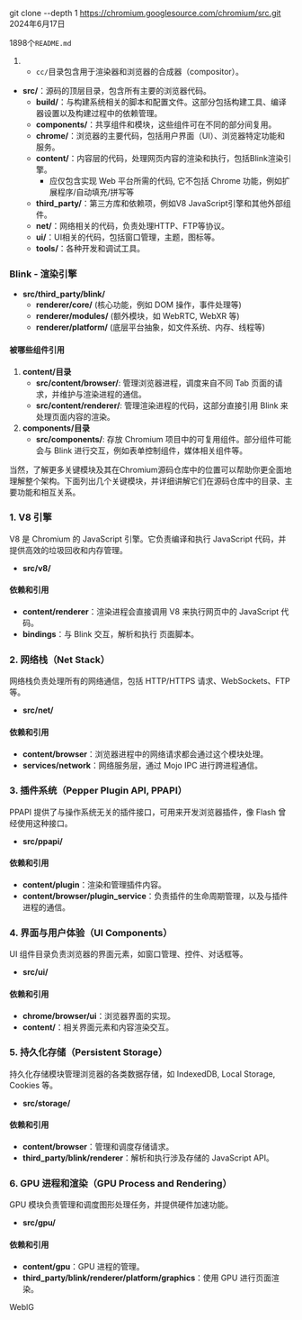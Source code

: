 git clone --depth 1 https://chromium.googlesource.com/chromium/src.git 2024年6月17日

1898个`README.md`
1. - `cc/`目录包含用于渲染器和浏览器的合成器（compositor）。

- **src/**：源码的顶层目录，包含所有主要的浏览器代码。
	- **build/**：与构建系统相关的脚本和配置文件。这部分包括构建工具、编译器设置以及构建过程中的依赖管理。
	- **components/**：共享组件和模块，这些组件可在不同的部分间复用。
	- **chrome/**：浏览器的主要代码，包括用户界面（UI）、浏览器特定功能和服务。
	- **content/**：内容层的代码，处理网页内容的渲染和执行，包括Blink渲染引擎。
		- 应仅包含实现 Web 平台所需的代码,  它不包括 Chrome 功能，例如扩展程序/自动填充/拼写等
	- **third_party/**：第三方库和依赖项，例如V8 JavaScript引擎和其他外部组件。
	- **net/**：网络相关的代码，负责处理HTTP、FTP等协议。
	- **ui/**：UI相关的代码，包括窗口管理，主题，图标等。
	- **tools/**：各种开发和调试工具。
	

### Blink - 渲染引擎
- **src/third_party/blink/**
    - **renderer/core/** (核心功能，例如 DOM 操作，事件处理等)
    - **renderer/modules/** (额外模块，如 WebRTC, WebXR 等)
    - **renderer/platform/** (底层平台抽象，如文件系统、内存、线程等)
#### 被哪些组件引用
1. **content/目录**
    - **src/content/browser/**: 管理浏览器进程，调度来自不同 Tab 页面的请求，并维护与渲染进程的通信。
    - **src/content/renderer/**: 管理渲染进程的代码，这部分直接引用 Blink 来处理页面内容的渲染。
2. **components/目录**
    - **src/components/**: 存放 Chromium 项目中的可复用组件。部分组件可能会与 Blink 进行交互，例如表单控制组件，媒体相关组件等。

当然，了解更多关键模块及其在Chromium源码仓库中的位置可以帮助你更全面地理解整个架构。下面列出几个关键模块，并详细讲解它们在源码仓库中的目录、主要功能和相互关系。

### 1. V8 引擎
V8 是 Chromium 的 JavaScript 引擎。它负责编译和执行 JavaScript 代码，并提供高效的垃圾回收和内存管理。
- **src/v8/**
#### 依赖和引用
- **content/renderer**：渲染进程会直接调用 V8 来执行网页中的 JavaScript 代码。
- **bindings**：与 Blink 交互，解析和执行 页面脚本。
### 2. 网络栈（Net Stack）
网络栈负责处理所有的网络通信，包括 HTTP/HTTPS 请求、WebSockets、FTP 等。
- **src/net/**
#### 依赖和引用
- **content/browser**：浏览器进程中的网络请求都会通过这个模块处理。
- **services/network**：网络服务层，通过 Mojo IPC 进行跨进程通信。
### 3. 插件系统（Pepper Plugin API, PPAPI）
PPAPI 提供了与操作系统无关的插件接口，可用来开发浏览器插件，像 Flash 曾经使用这种接口。
- **src/ppapi/**
#### 依赖和引用
- **content/plugin**：渲染和管理插件内容。
- **content/browser/plugin_service**：负责插件的生命周期管理，以及与插件进程的通信。
### 4. 界面与用户体验（UI Components）
UI 组件目录负责浏览器的界面元素，如窗口管理、控件、对话框等。
- **src/ui/**
#### 依赖和引用
- **chrome/browser/ui**：浏览器界面的实现。
- **content/**：相关界面元素和内容渲染交互。
### 5. 持久化存储（Persistent Storage）
持久化存储模块管理浏览器的各类数据存储，如 IndexedDB, Local Storage, Cookies 等。
- **src/storage/**
#### 依赖和引用
- **content/browser**：管理和调度存储请求。
- **third_party/blink/renderer**：解析和执行涉及存储的 JavaScript API。
### 6. GPU 进程和渲染（GPU Process and Rendering）
GPU 模块负责管理和调度图形处理任务，并提供硬件加速功能。
- **src/gpu/**
#### 依赖和引用
- **content/gpu**：GPU 进程的管理。
- **third_party/blink/renderer/platform/graphics**：使用 GPU 进行页面渲染。

WeblG